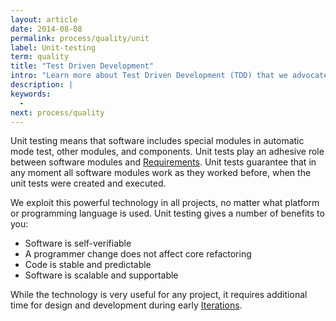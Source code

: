 ```yaml
---
layout: article
date: 2014-08-08
permalink: process/quality/unit
label: Unit-testing
term: quality
title: "Test Driven Development"
intro: "Learn more about Test Driven Development (TDD) that we advocate in our agile projects"
description: |
keywords:
  - 
next: process/quality
---
```


Unit testing means that software includes special modules in automatic mode test, other modules, and 
components. Unit tests play an adhesive role between software modules and 
[Requirements](/process/scope/requirement). Unit tests guarantee that in any moment all software 
modules work as they worked before, when the unit tests were created and executed.

We exploit this powerful technology in all projects, no matter what platform or programming language 
is used. Unit testing gives a number of benefits to you:

 * Software is self-verifiable
 * A programmer change does not affect core refactoring
 * Code is stable and predictable
 * Software is scalable and supportable

While the technology is very useful for any project, it requires additional time for design and 
development during early [Iterations](/process/time/iteration).
